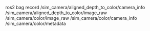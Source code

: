 ros2 bag record /sim_camera/aligned_depth_to_color/camera_info /sim_camera/aligned_depth_to_color/image_raw /sim_camera/color/image_raw /sim_camera/color/camera_info /sim_camera/color/metadata
